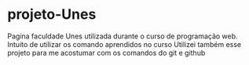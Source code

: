 # projeto-Unes
Pagina faculdade Unes utilizada durante o curso de programação web. 
Intuito de utilizar os comando aprendidos no curso
Utilizei também esse projeto para me acostumar com os comandos do git e github
